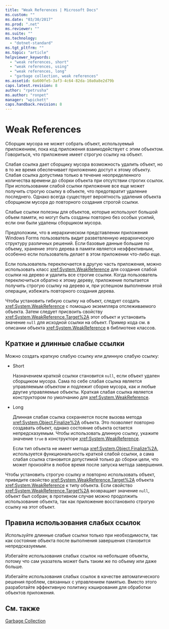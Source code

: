 ```yaml
---
title: "Weak References | Microsoft Docs"
ms.custom: ""
ms.date: "03/30/2017"
ms.prod: ".net"
ms.reviewer: ""
ms.suite: ""
ms.technology: 
  - "dotnet-standard"
ms.tgt_pltfrm: ""
ms.topic: "article"
helpviewer_keywords: 
  - "weak references, short"
  - "weak references, using"
  - "weak references, long"
  - "garbage collection, weak references"
ms.assetid: 6a600fe5-3af3-4c64-82da-10a0a8e2d79b
caps.latest.revision: 8
author: "rpetrusha"
ms.author: "ronpet"
manager: "wpickett"
caps.handback.revision: 8
---
```

# Weak References
Сборщик мусора не может собрать объект, используемый приложением, пока код приложения взаимодействует с этим объектом.  Говориться, что приложение имеет строгую ссылку на объект.  
  
 Слабая ссылка дает сборщику мусора возможность удалить объект, но в то же время обеспечивает приложению доступ к этому объекту.  Слабая ссылка допустима только в течение неопределенного количества времени до сборки объекта при отсутствии строгих ссылок.  При использовании слабой ссылки приложение все еще может получить строгую ссылку в объекте, что предотвратит удаление последнего.  Однако всегда существует вероятность удаления объекта сборщиком мусора до повторного создания строгой ссылки.  
  
 Слабые ссылки полезны для объектов, которые используют большой объем памяти, но могут быть созданы повторно без особых усилий, если они были удалены сборщиком мусора.  
  
 Предположим, что в иерархическом представлении приложения Windows Forms пользователь видит разветвленную иерархическую структуру различных решений.  Если базовые данные большие по объему, хранение этого дерева в памяти является неэффективным, особенно если пользователь делает в этом приложении что\-либо еще.  
  
 Если пользователь переключается в другую часть приложения, можно использовать класс <xref:System.WeakReference> для создания слабой ссылки на дерево и удалить все строгие ссылки.  Когда пользователь переключиться обратно к этому дереву, приложение попытается получить строгую ссылку на дерево и, при успешном выполнении этой операции, избежать повторного создания дерева.  
  
 Чтобы установить гибкую ссылку на объект, следует создать <xref:System.WeakReference> с помощью экземпляра отслеживаемого объекта.  Затем следует присвоить свойству <xref:System.WeakReference.Target%2A> этот объект и установить значение `null` для исходной ссылки на объект.  Пример кода см. в описании объекта <xref:System.WeakReference> в библиотеке классов.  
  
## Краткие и длинные слабые ссылки  
 Можно создать краткую слабую ссылку или длинную слабую ссылку:  
  
-   Short  
  
     Назначением краткой ссылки становится `null`, если объект удален сборщиком мусора.  Сама по себе слабая ссылка является управляемым объектом и подлежит сборке мусора, как и любые другие управляемые объекты.  Краткая слабая ссылка является конструктором по умолчанию для <xref:System.WeakReference>.  
  
-   Long  
  
     Длинная слабая ссылка сохраняется после вызова метода <xref:System.Object.Finalize%2A> объекта.  Это позволяет повторно создавать объект, однако состояние объекта остается непредсказуемым.  Чтобы использовать длинную ссылку, укажите значение `true` в конструкторе <xref:System.WeakReference>.  
  
     Если тип объекта не имеет метода <xref:System.Object.Finalize%2A>, используется функциональность краткой слабой ссылки, а сама слабая ссылка становится допустимой только до сборки цели, что может произойти в любое время после запуска метода завершения.  
  
 Чтобы установить строгую ссылку и повторно использовать объект, приведите свойство <xref:System.WeakReference.Target%2A> объекта <xref:System.WeakReference> к типу объекта.  Если свойство <xref:System.WeakReference.Target%2A> возвращает значение `null`, объект был собран; в противном случае можно продолжить использование объекта, так как приложение восстановило строгую ссылку на этот объект.  
  
## Правила использования слабых ссылок  
 Используйте длинные слабые ссылки только при необходимости, так как состояние объекта после выполнения завершения становится непредсказуемым.  
  
 Избегайте использования слабых ссылок на небольшие объекты, потому что сам указатель может быть таким же по объему или даже больше.  
  
 Избегайте использования слабых ссылок в качестве автоматического решения проблем, связанных с управлением памятью.  Вместо этого разработайте эффективную политику кэширования для обработки объектов приложения.  
  
## См. также  
 [Garbage Collection](../../../docs/standard/garbage-collection/index.md)
